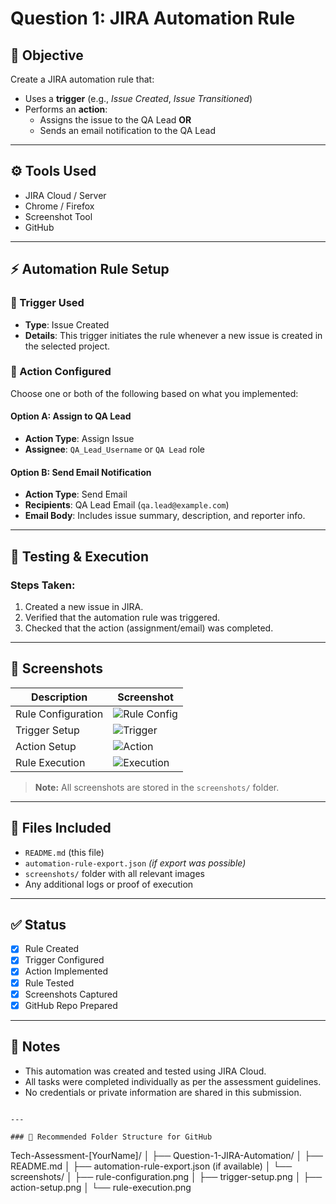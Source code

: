 # Question 1: JIRA Automation Rule

## 📌 Objective

Create a JIRA automation rule that:
- Uses a **trigger** (e.g., *Issue Created*, *Issue Transitioned*)
- Performs an **action**:
  - Assigns the issue to the QA Lead **OR**
  - Sends an email notification to the QA Lead

---

## ⚙️ Tools Used

- JIRA Cloud / Server
- Chrome / Firefox
- Screenshot Tool
- GitHub

---

## ⚡ Automation Rule Setup

### 🔹 Trigger Used
- **Type**: Issue Created  
- **Details**: This trigger initiates the rule whenever a new issue is created in the selected project.

### 🔹 Action Configured
Choose one or both of the following based on what you implemented:

#### Option A: Assign to QA Lead
- **Action Type**: Assign Issue
- **Assignee**: `QA_Lead_Username` or `QA Lead` role

#### Option B: Send Email Notification
- **Action Type**: Send Email
- **Recipients**: QA Lead Email (`qa.lead@example.com`)
- **Email Body**: Includes issue summary, description, and reporter info.

---

## 🧪 Testing & Execution

### Steps Taken:
1. Created a new issue in JIRA.
2. Verified that the automation rule was triggered.
3. Checked that the action (assignment/email) was completed.

---

## 📸 Screenshots

| Description | Screenshot |
|-------------|------------|
| Rule Configuration | ![Rule Config](screenshots/rule-configuration.png) |
| Trigger Setup | ![Trigger](screenshots/trigger-setup.png) |
| Action Setup | ![Action](screenshots/action-setup.png) |
| Rule Execution | ![Execution](screenshots/rule-execution.png) |

> **Note:** All screenshots are stored in the `screenshots/` folder.

---

## 📁 Files Included

- `README.md` (this file)
- `automation-rule-export.json` *(if export was possible)*
- `screenshots/` folder with all relevant images
- Any additional logs or proof of execution

---

## ✅ Status

- [x] Rule Created  
- [x] Trigger Configured  
- [x] Action Implemented  
- [x] Rule Tested  
- [x] Screenshots Captured  
- [x] GitHub Repo Prepared

---

## 📝 Notes

- This automation was created and tested using JIRA Cloud.
- All tasks were completed individually as per the assessment guidelines.
- No credentials or private information are shared in this submission.

```

---

### 📁 Recommended Folder Structure for GitHub

```
Tech-Assessment-[YourName]/
│
├── Question-1-JIRA-Automation/
│   ├── README.md
│   ├── automation-rule-export.json   (if available)
│   └── screenshots/
│       ├── rule-configuration.png
│       ├── trigger-setup.png
│       ├── action-setup.png
│       └── rule-execution.png
```

